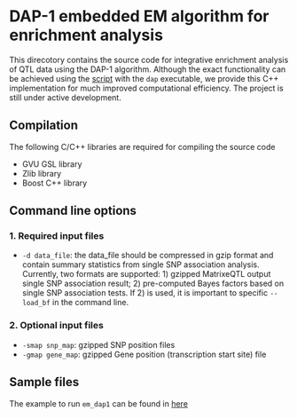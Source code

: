 # DAP-1 embedded EM algorithm for enrichment analysis

This direcotory contains the source code for integrative enrichment analysis of QTL data using the DAP-1 algorithm. Although the exact functionality can be achieved using the [script](https://github.com/xqwen/dap/blob/master/experiments/enrichment/em_fmap.pl) with the ``dap`` executable, we provide this C++ implementation for much improved computational efficiency. The project is still under active development. 

## Compilation 

The following C/C++ libraries are required for compiling the source code

* GVU GSL library
* Zlib library
* Boost C++ library


## Command line options

### 1. Required input files

* ``-d data_file``: the data_file should be compressed in gzip format and  contain summary statistics from single SNP association analysis. Currently, two formats are supported: 1) gzipped MatrixeQTL output single SNP association result; 2) pre-computed Bayes factors based on single SNP association tests. If 2) is used, it is important to specific ``--load_bf`` in the command line.



### 2. Optional input files

* ``-smap snp_map``: gzipped SNP position files
* ``-gmap gene_map``: gzipped Gene position (transcription start site) file



## Sample files

The example to run ``em_dap1`` can be found in [here](https://github.com/xqwen/dap/tree/master/experiments/GEUVADIS)


    